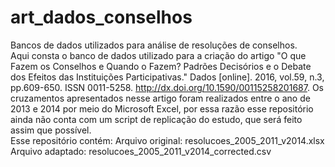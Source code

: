 # art_dados_conselhos
Bancos de dados utilizados para análise de resoluções de conselhos.
<br>
Aqui consta o banco de dados utilizado para a criação do artigo "O que Fazem os Conselhos e Quando o Fazem? Padrões Decisórios e o Debate dos Efeitos das Instituições Participativas." Dados [online]. 2016, vol.59, n.3, pp.609-650. ISSN 0011-5258.  http://dx.doi.org/10.1590/00115258201687. 
Os cruzamentos apresentados nesse artigo foram realizados entre o ano de 2013 e 2014 por meio do Microsoft Excel, por essa razão esse repositório ainda não conta com um script de replicação do estudo, que será feito assim que possível.
<br>
Esse repositório contém:
Arquivo original: resolucoes_2005_2011_v2014.xlsx
Arquivo adaptado: resolucoes_2005_2011_v2014_corrected.csv 
